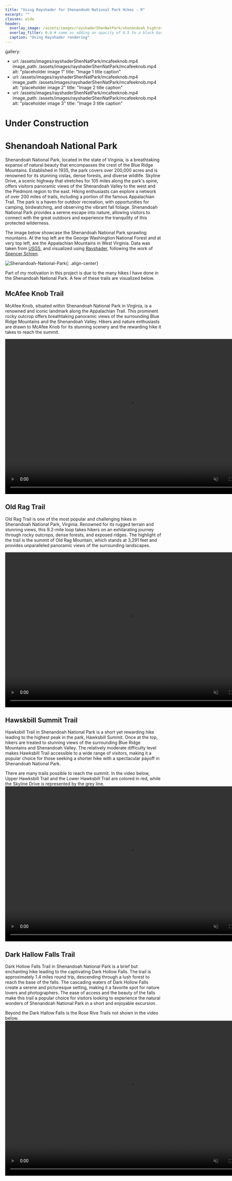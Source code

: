 ```yaml
---
title: "Using Rayshader for Shenandoah National Park Hikes - R"
excerpt: ""
classes: wide
header:
  overlay_image: /assets/images/rayshaderShenNatPark/shenandoah_highresTrim.png
  overlay_filter: 0.4 # same as adding an opacity of 0.5 to a black background
  caption: "Using Rayshader rendering"
---
```


gallery:
  - url: /assets/images/rayshaderShenNatPark/mcafeeknob.mp4
    image_path: /assets/images/rayshaderShenNatPark/mcafeeknob.mp4
    alt: "placeholder image 1"
    title: "Image 1 title caption"
  - url: /assets/images/rayshaderShenNatPark/mcafeeknob.mp4
    image_path: /assets/images/rayshaderShenNatPark/mcafeeknob.mp4
    alt: "placeholder image 2"
    title: "Image 2 title caption"
  - url: /assets/images/rayshaderShenNatPark/mcafeeknob.mp4
    image_path: /assets/images/rayshaderShenNatPark/mcafeeknob.mp4
    alt: "placeholder image 3"
    title: "Image 3 title caption"
    
# Under Construction

# Shenandoah National Park
Shenandoah National Park, located in the state of Virginia, is a breathtaking expanse of natural beauty that encompasses the crest of the Blue Ridge Mountains. Established in 1935, the park covers over 200,000 acres and is renowned for its stunning vistas, dense forests, and diverse wildlife. Skyline Drive, a scenic highway that stretches for 105 miles along the park's spine, offers visitors panoramic views of the Shenandoah Valley to the west and the Piedmont region to the east. Hiking enthusiasts can explore a network of over 200 miles of trails, including a portion of the famous Appalachian Trail. The park is a haven for outdoor recreation, with opportunities for camping, birdwatching, and observing the vibrant fall foliage. Shenandoah National Park provides a serene escape into nature, allowing visitors to connect with the great outdoors and experience the tranquility of this protected wilderness.


The image below showcase the Shenandoah National Park sprawling mountains. At the top left are the George Washingtion National Forest and at very top left, are the Appalachian Mountains in West Virginia. Data was taken from [USGS](https://apps.nationalmap.gov/downloader/), and visualized using [Rayshader](https://www.rayshader.com/), following the work of [Spencer Schien](https://spencerschien.info/post/data_viz_how_to/high_quality_rayshader_visuals/).

![Shenandoah-National-Park](/assets/images/rayshaderShenNatPark/shenandoah_highresTrim.png){: .align-center}

Part of my motivation in this project is due to the many hikes I have done in the Shenandoah National Park. A few of these trails are visualized below. 

## McAfee Knob Trail

McAfee Knob, situated within Shenandoah National Park in Virginia, is a renowned and iconic landmark along the Appalachian Trail. This prominent rocky outcrop offers breathtaking panoramic views of the surrounding Blue Ridge Mountains and the Shenandoah Valley. Hikers and nature enthusiasts are drawn to McAfee Knob for its stunning scenery and the rewarding hike it takes to reach the summit.

<video controls="" width="800" height="500" muted="" loop="" autoplay="">
<source src="/assets/images/rayshaderShenNatPark/mcafeeknob.mp4" type="video/mp4">
</video>

## Old Rag Trail 
Old Rag Trail is one of the most popular and challenging hikes in Shenandoah National Park, Virginia. Renowned for its rugged terrain and stunning views, this 9.2-mile loop takes hikers on an exhilarating journey through rocky outcrops, dense forests, and exposed ridges. The highlight of the trail is the summit of Old Rag Mountain, which stands at 3,291 feet and provides unparalleled panoramic views of the surrounding landscapes.

<video controls="" width="800" height="500" muted="" loop="" autoplay="">
<source src="/assets/images/rayshaderShenNatPark/oldrag.mp4" type="video/mp4">
</video>

## Hawskbill Summit Trail
Hawksbill Trail in Shenandoah National Park is a short yet rewarding hike leading to the highest peak in the park, Hawksbill Summit.  Once at the top, hikers are treated to stunning views of the surrounding Blue Ridge Mountains and Shenandoah Valley. The relatively moderate difficulty level makes Hawksbill Trail accessible to a wide range of visitors, making it a popular choice for those seeking a shorter hike with a spectacular payoff in Shenandoah National Park.

There are many trails possible to reach the summit. In the video below, Upper Hawksbill Trail and the Lower Hawksbill Trail are colored in red, while the Skyline Drive is represented by the grey line.
<video controls="" width="800" height="500" muted="" loop="" autoplay="">
<source src="/assets/images/rayshaderShenNatPark/hawksbillloop.mp4" type="video/mp4">
</video>

## Dark Hallow Falls Trail
Dark Hollow Falls Trail in Shenandoah National Park is a brief but enchanting hike leading to the captivating Dark Hollow Falls. The trail is approximately 1.4 miles round trip, descending through a lush forest to reach the base of the falls. The cascading waters of Dark Hollow Falls create a serene and picturesque setting, making it a favorite spot for nature lovers and photographers. The ease of access and the beauty of the falls make this trail a popular choice for visitors looking to experience the natural wonders of Shenandoah National Park in a short and enjoyable excursion. 

Beyond the Dark Hallow Falls is the Rose Rive Trails not shown in the video below.
<video controls="" width="800" height="500" muted="" loop="" autoplay="">
<source src="/assets/images/rayshaderShenNatPark/darkhallow.mp4" type="video/mp4">
</video>


